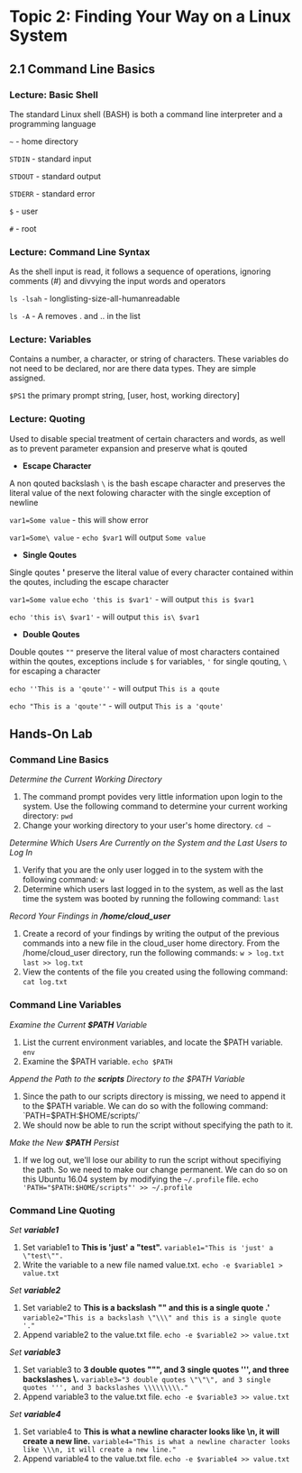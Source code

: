 # Topic 2: Finding Your Way on a Linux System

## 2.1 Command Line Basics

###	Lecture: Basic Shell

The standard Linux shell (BASH) is both a command line interpreter and a programming language

`~` - home directory

`STDIN` - standard input

`STDOUT` - standard output

`STDERR` - standard error

`$` - user

`#` - root

### Lecture: Command Line Syntax

As the shell input is read, it follows a sequence of operations, ignoring comments (#) and divvying the input words and operators

`ls -lsah` - longlisting-size-all-humanreadable

`ls -A` -  A removes . and .. in the list

### Lecture: Variables

Contains a number, a character, or string of characters. These variables do not need to be declared, nor are there data types. They are simple assigned.

`$PS1` the primary prompt string, [user, host, working directory]

### Lecture: Quoting

Used to disable special treatment of certain characters and words, as well as to prevent parameter expansion and preserve what is qouted

- **Escape Character**

A non qouted backslash `\` is the bash escape character and preserves the literal value of the next folowing character with the single exception of newline

`var1=Some value` - this will show error

`var1=Some\ value` - `echo $var1` will output `Some value`

- **Single Qoutes**

Single qoutes **'** preserve the literal value of every character contained within the qoutes, including the escape character

`var1=Some value`
`echo 'this is $var1'` - will output `this is $var1`

`echo 'this is\ $var1'` - will output `this is\ $var1`

- **Double Qoutes**

Double qoutes `""` preserve the literal value of most characters contained within the qoutes, exceptions include `$` for variables, `'` for single qouting, `\` for escaping a character

`echo ''This is a 'qoute''` - will output `This is a qoute`

`echo "This is a 'qoute'"` - will output `This is a 'qoute'`

## Hands-On Lab

### Command Line Basics

*Determine the Current Working Directory*
1. The command prompt povides very little information upon login to the system. Use the following command to determine your current working directory:
		`pwd`
2. Change your working directory to your user's home directory.
		`cd ~`

*Determine Which Users Are Currently on the System and the Last Users to Log In*
1. Verify that you are the only user logged in to the system with the following command:
		`w`
2. Determine which users last logged in to the system, as well as the last time the system was booted by running the following command:
		`last`

*Record Your Findings in **/home/cloud_user***
1. Create a record of your findings by writing the output of the previous commands into a new file in the cloud_user home directory. From the /home/cloud_user directory, run the following commands:
		`w > log.txt`
		`last >> log.txt`
2. View the contents of the file you created using the following command:
		`cat log.txt`

### Command Line Variables

*Examine the Current **$PATH** Variable*
1. List the current environment variables, and locate the $PATH variable.
		`env`
2. Examine the $PATH variable.
		`echo $PATH`

*Append the Path to the **scripts** Directory to the $PATH Variable*
1. Since the path to our scripts directory is missing, we need to append it to the $PATH variable. We can do so with the following command:
		`PATH=$PATH:$HOME/scripts/`
2. We should now be able to run the script without specifying the path to it.

*Make the New **$PATH** Persist*
1. If we log out, we'll lose our ability to run the script without specifiying the path. So we need to make our change permanent. We can do so on this Ubuntu 16.04 system by modifying the `~/.profile` file.
		`echo 'PATH="$PATH:$HOME/scripts"' >> ~/.profile`


### Command Line Quoting

*Set **variable1***
1. Set variable1 to **This is 'just' a "test".**
		`variable1="This is 'just' a \"test\"".`
2. Write the variable to a new file named value.txt.
		`echo -e $variable1 > value.txt`

*Set **variable2***
1. Set variable2 to **This is a backslash "\" and this is a single quote .'**
		`variable2="This is a backslash \"\\\" and this is a single quote '."`
2. Append variable2 to the value.txt file.
		`echo -e $variable2 >> value.txt`

*Set **variable3***
1. Set variable3 to **3 double quotes """, and 3 single quotes ''', and three backslashes \\\.**
		`variable3="3 double quotes \"\"\", and 3 single quotes ''', and 3 backslashes \\\\\\\\\."`
2. Append variable3 to the value.txt file.
		`echo -e $variable3 >> value.txt`

*Set **variable4***
1. Set variable4 to **This is what a newline character looks like \n, it will create a new line.**
		`variable4="This is what a newline character looks like \\\n, it will create a new line."`
2. Append variable4 to the value.txt file.
		`echo -e $variable4 >> value.txt`
